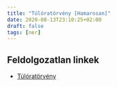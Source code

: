 ```yaml
---
title: "Túlóratörvény [Hamarosan]"
date: 2020-08-13T23:10:25+02:00
draft: false
tags: [ner]
---
```


## Feldolgozatlan linkek

- [Túlóratörvény](https://index.hu/aktak/tuloratorveny_roviden_szakszervezet_munka_torvenykonyve_munkaido/)

